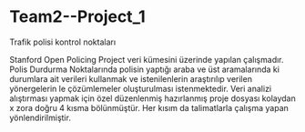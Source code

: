 # Team2--Project_1
Trafik polisi kontrol noktaları

Stanford Open Policing Project veri kümesini üzerinde yapılan çalışmadır.
Polis Durdurma Noktalarında polisin yaptığı araba ve üst aramalarında ki 
durumlara ait verileri kullanmak ve istenilenlerin araştırılıp verilen yönergelerin 
le çözümlemeler oluşturulması istenmektedir.
Veri analizi alıştırması yapmak için özel düzenlenmiş  hazırlanmış proje dosyası kolaydan x
zora doğru 4 kısma bölünmüştür. Her kısım da talimatlarla çalışma yapan yönlendirilmiştir.
